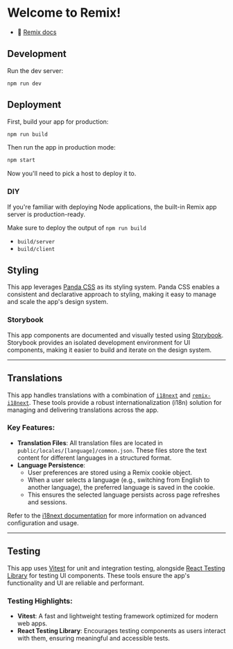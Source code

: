 # Welcome to Remix!

- 📖 [Remix docs](https://remix.run/docs)

## Development

Run the dev server:

```shellscript
npm run dev
```

## Deployment

First, build your app for production:

```sh
npm run build
```

Then run the app in production mode:

```sh
npm start
```

Now you'll need to pick a host to deploy it to.

### DIY

If you're familiar with deploying Node applications, the built-in Remix app server is production-ready.

Make sure to deploy the output of `npm run build`

- `build/server`
- `build/client`

## Styling

This app leverages [Panda CSS](https://panda-css.com/) as its styling system. Panda CSS enables a consistent and declarative approach to styling, making it easy to manage and scale the app's design system.

### Storybook

This app components are documented and visually tested using [Storybook](https://storybook.js.org/). Storybook provides an isolated development environment for UI components, making it easier to build and iterate on the design system.

---

## Translations

This app handles translations with a combination of [`i18next`](https://www.i18next.com/) and [`remix-i18next`](https://remix.run/resources/remix-i18next). These tools provide a robust internationalization (i18n) solution for managing and delivering translations across the app.

### Key Features:

- **Translation Files**: All translation files are located in `public/locales/[language]/common.json`. These files store the text content for different languages in a structured format.
- **Language Persistence**:
  - User preferences are stored using a Remix cookie object.
  - When a user selects a language (e.g., switching from English to another language), the preferred language is saved in the cookie.
  - This ensures the selected language persists across page refreshes and sessions.

Refer to the [i18next documentation](https://www.i18next.com/) for more information on advanced configuration and usage.

---

## Testing

This app uses [Vitest](https://vitest.dev/) for unit and integration testing, alongside [React Testing Library](https://testing-library.com/) for testing UI components. These tools ensure the app's functionality and UI are reliable and performant.

### Testing Highlights:

- **Vitest**: A fast and lightweight testing framework optimized for modern web apps.
- **React Testing Library**: Encourages testing components as users interact with them, ensuring meaningful and accessible tests.
